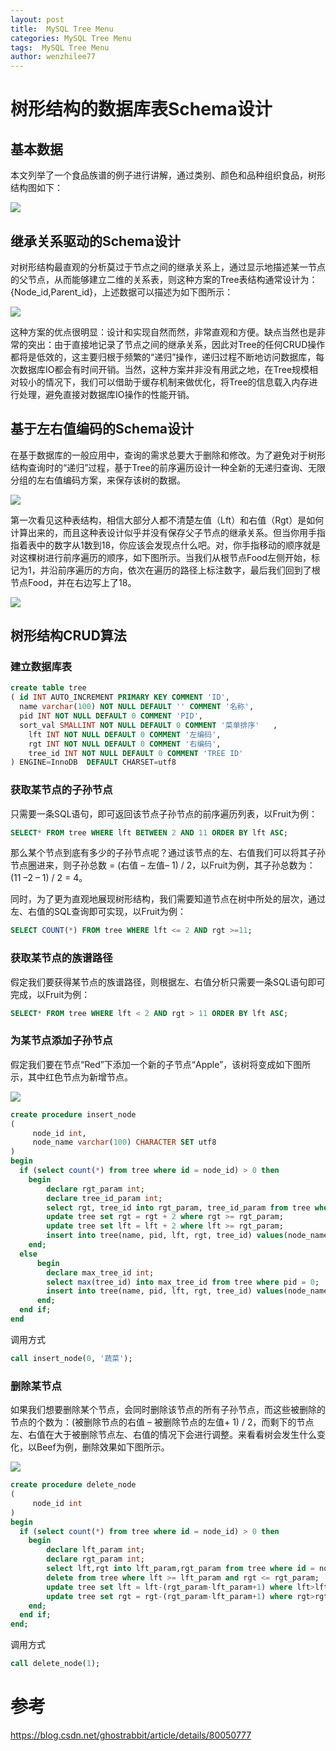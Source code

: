 ```yaml
---
layout: post
title:  MySQL Tree Menu
categories: MySQL Tree Menu
tags:  MySQL Tree Menu
author: wenzhilee77
---
```


# 树形结构的数据库表Schema设计

## 基本数据

本文列举了一个食品族谱的例子进行讲解，通过类别、颜色和品种组织食品，树形结构图如下：

![](/images/treeMenu/001.gif)

## 继承关系驱动的Schema设计

对树形结构最直观的分析莫过于节点之间的继承关系上，通过显示地描述某一节点的父节点，从而能够建立二维的关系表，则这种方案的Tree表结构通常设计为：{Node_id,Parent_id}，上述数据可以描述为如下图所示：

![](/images/treeMenu/002.gif)

这种方案的优点很明显：设计和实现自然而然，非常直观和方便。缺点当然也是非常的突出：由于直接地记录了节点之间的继承关系，因此对Tree的任何CRUD操作都将是低效的，这主要归根于频繁的“递归”操作，递归过程不断地访问数据库，每次数据库IO都会有时间开销。当然，这种方案并非没有用武之地，在Tree规模相对较小的情况下，我们可以借助于缓存机制来做优化，将Tree的信息载入内存进行处理，避免直接对数据库IO操作的性能开销。

## 基于左右值编码的Schema设计

在基于数据库的一般应用中，查询的需求总要大于删除和修改。为了避免对于树形结构查询时的“递归”过程，基于Tree的前序遍历设计一种全新的无递归查询、无限分组的左右值编码方案，来保存该树的数据。

![](/images/treeMenu/003.gif)

第一次看见这种表结构，相信大部分人都不清楚左值（Lft）和右值（Rgt）是如何计算出来的，而且这种表设计似乎并没有保存父子节点的继承关系。但当你用手指指着表中的数字从1数到18，你应该会发现点什么吧。对，你手指移动的顺序就是对这棵树进行前序遍历的顺序，如下图所示。当我们从根节点Food左侧开始，标记为1，并沿前序遍历的方向，依次在遍历的路径上标注数字，最后我们回到了根节点Food，并在右边写上了18。

![](/images/treeMenu/004.gif)

## 树形结构CRUD算法

### 建立数据库表

```sql
create table tree
( id INT AUTO_INCREMENT PRIMARY KEY COMMENT 'ID',
  name varchar(100) NOT NULL DEFAULT '' COMMENT '名称',
  pid INT NOT NULL DEFAULT 0 COMMENT 'PID',
  sort_val SMALLINT NOT NULL DEFAULT 0 COMMENT '菜单排序'	,
	lft INT NOT NULL DEFAULT 0 COMMENT '左编码',
	rgt INT NOT NULL DEFAULT 0 COMMENT '右编码',
	tree_id INT NOT NULL DEFAULT 0 COMMENT 'TREE ID'
) ENGINE=InnoDB  DEFAULT CHARSET=utf8
```

### 获取某节点的子孙节点

只需要一条SQL语句，即可返回该节点子孙节点的前序遍历列表，以Fruit为例：

```sql
SELECT* FROM tree WHERE lft BETWEEN 2 AND 11 ORDER BY lft ASC;
```

那么某个节点到底有多少的子孙节点呢？通过该节点的左、右值我们可以将其子孙节点圈进来，则子孙总数 = (右值 – 左值– 1) / 2，以Fruit为例，其子孙总数为：(11 –2 – 1) / 2 = 4。

同时，为了更为直观地展现树形结构，我们需要知道节点在树中所处的层次，通过左、右值的SQL查询即可实现，以Fruit为例：

```sql
SELECT COUNT(*) FROM tree WHERE lft <= 2 AND rgt >=11;
```

### 获取某节点的族谱路径

假定我们要获得某节点的族谱路径，则根据左、右值分析只需要一条SQL语句即可完成，以Fruit为例：

```sql
SELECT* FROM tree WHERE lft < 2 AND rgt > 11 ORDER BY lft ASC;
```

### 为某节点添加子孙节点

假定我们要在节点“Red”下添加一个新的子节点“Apple”，该树将变成如下图所示，其中红色节点为新增节点。

![](/images/treeMenu/006.gif)

```sql
create procedure insert_node
(
     node_id int,
     node_name varchar(100) CHARACTER SET utf8
)
begin
  if (select count(*) from tree where id = node_id) > 0 then 
    begin
	    declare rgt_param int;
		declare tree_id_param int;
		select rgt, tree_id into rgt_param, tree_id_param from tree where id = node_id;
		update tree set rgt = rgt + 2 where rgt >= rgt_param;
		update tree set lft = lft + 2 where lft >= rgt_param;
		insert into tree(name, pid, lft, rgt, tree_id) values(node_name, node_id, rgt_param, rgt_param + 1, tree_id_param);
    end;
  else
	  begin
		declare max_tree_id int;
		select max(tree_id) into max_tree_id from tree where pid = 0;
	    insert into tree(name, pid, lft, rgt, tree_id) values(node_name, node_id, 1, 2, max_tree_id + 1);
	  end;
  end if;
end
```

调用方式

```sql
call insert_node(0, '蔬菜');
```

### 删除某节点

如果我们想要删除某个节点，会同时删除该节点的所有子孙节点，而这些被删除的节点的个数为：(被删除节点的右值 – 被删除节点的左值+ 1) / 2，而剩下的节点左、右值在大于被删除节点左、右值的情况下会进行调整。来看看树会发生什么变化，以Beef为例，删除效果如下图所示。

![](/images/treeMenu/007.gif)

```sql
create procedure delete_node
(
     node_id int
)
begin
  if (select count(*) from tree where id = node_id) > 0 then 
    begin
	    declare lft_param int; 
		declare rgt_param int;
		select lft,rgt into lft_param,rgt_param from tree where id = node_id;
		delete from tree where lft >= lft_param and rgt <= rgt_param;
		update tree set lft = lft-(rgt_param-lft_param+1) where lft>lft_param;
		update tree set rgt = rgt-(rgt_param-lft_param+1) where rgt>rgt_param;
    end;
  end if;
end;
```

调用方式

```sql
call delete_node(1);
```


# 参考

https://blog.csdn.net/ghostrabbit/article/details/80050777